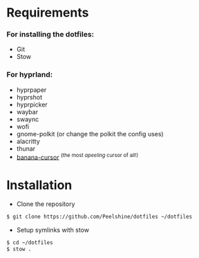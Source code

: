 # Requirements
### For installing the dotfiles:
- Git
- Stow
### For hyprland:
- hyprpaper
- hyprshot
- hyprpicker
- waybar
- swaync
- wofi
- gnome-polkit (or change the polkit the config uses)
- alacritty
- thunar
- [banana-cursor](https://github.com/ful1e5/banana-cursor) <sup>(the most _apeeling_ cursor of all!)</sup>
# Installation
- Clone the repository
```sh
$ git clone https://github.com/Peelshine/dotfiles ~/dotfiles
```
- Setup symlinks with stow
```sh
$ cd ~/dotfiles
$ stow .
```
